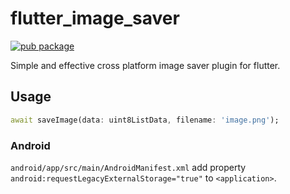 # flutter_image_saver

[![pub package](https://img.shields.io/pub/v/flutter_image_saver.svg)](https://pub.dartlang.org/packages/flutter_image_saver)

Simple and effective cross platform image saver plugin for flutter.

## Usage

```dart
await saveImage(data: uint8ListData, filename: 'image.png');
```

### Android

`android/app/src/main/AndroidManifest.xml` add property
`android:requestLegacyExternalStorage="true"` to `<application>`.
